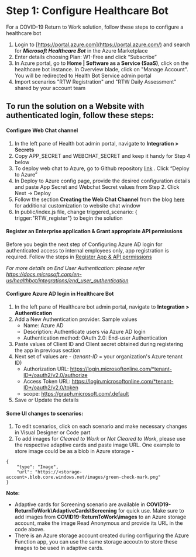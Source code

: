 # Step 1: Configure Healthcare Bot

For a COVID-19 Return to Work solution, follow these steps to configure a healthcare bot
1. Login to [https://portal.azure.com](https://portal.azure.com/) and search for ***Microsoft Healthcare Bot*** in the Azure Marketplace
2. Enter details choosing Plan: W1-Free and click “Subscribe”
3. In Azure portal, go to **Home | Software as a Service (SaaS)**, click on the healthcare bot instance. In Overview blade, click on "Manage Account". You will be redirected to Health Bot Service admin portal 
4. Import scenarios "RTW Registration" and "RTW Daily Assessment" shared by your account team


## To run the solution on a Website with authenticated login, follow these steps:
#### Configure Web Chat channel
1. In the left pane of Health bot admin portal, navigate to **Integration > Secrets**
2. Copy APP_SECRET and WEBCHAT_SECRET and keep it handy for Step 4 below
3. To deploy web chat to Azure, go to Github repository [link](https://github.com/Microsoft/HealthBotcontainersample) . Click “Deploy to Azure”
4. In Deploy to Azure config page, provide the desired configuration details and paste App Secret and Webchat Secret values from Step 2. Click Next -> Deploy
5. Follow the section **Creating the Web Chat Channel** from the blog [here](https://techcommunity.microsoft.com/t5/healthcare-and-life-sciences/updated-on-4-2-2020-quick-start-setting-up-your-covid-19/ba-p/1230537) for additional customization to website chat window 
6. In public/index.js file, change triggered_scenario: { trigger:"RTW_register"} to begin the solution

#### Register an Enterprise application & Grant appropriate API permissions
Before you begin the next step of Configuring Azure AD login for authenticated access to internal employees only, app registration is required. Follow the steps 
in [Register App & API permissions](https://github.com/nikitapitliya006/COVID19-ReturnToWork/blob/master/WebsiteChannel/2-RegisterApp-APIpermissions.md)
	
*For more details on End User Authentication: please refer https://docs.microsoft.com/en-us/healthbot/integrations/end_user_authentication*


#### Configure Azure AD login in Healthcare Bot
1. In the left pane of Healthcare bot admin portal, navigate to **Integration > Authentication**
2. Add a New Authentication provider. Sample values 
	- Name: Azure AD
	- Description: Authenticate users via Azure AD login
	- Authentication method: OAuth 2.0: End-user Authentication
3. Paste values of Client ID and Client secret obtained during registering the app in previous section
4. Next set of values are - (*tenant-ID* = your organization's Azure tenant ID)
	- Authorization URL: https://login.microsoftonline.com/*tenant-ID*/oauth2/v2.0/authorize 
	- Access Token URL: https://login.microsoftonline.com/*tenant-ID*/oauth2/v2.0/token
	- scope: https://graph.microsoft.com/.default
5. Save or Update the details

#### Some UI changes to scenarios:
1. To edit scenarios, click on each scenario and make necessary changes in Visual Designer or Code part
2. To add images for _Cleared to Work_ or _Not Cleared to Work_, please use the respective adaptive cards and paste image URL. One example to store image could be as a blob in Azure storage -
```
{
	"type": "Image",
	"url": "https://<storage-account>.blob.core.windows.net/images/green-check-mark.png"
}
```

**Note:**
* Adaptive cards for Screening scenario are available in **COVID19-ReturnToWork\AdaptiveCards\Screening** for quick use. Make sure to add images from **COVID19-ReturnToWork\images** to an Azure storage account, make the image Read Anonymous and provide its URL in the code above.
* There is an Azure storage account created during configuring the Azure Function app, you can use the same storage accoutn to store these images to be used in adaptive cards.



